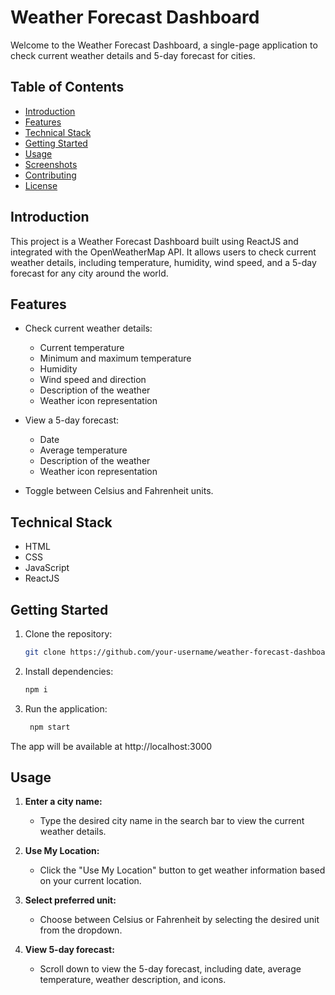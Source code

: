 # Weather Forecast Dashboard

Welcome to the Weather Forecast Dashboard, a single-page application to check current weather details and 5-day forecast for cities.

## Table of Contents

- [Introduction](#introduction)
- [Features](#features)
- [Technical Stack](#technical-stack)
- [Getting Started](#getting-started)
- [Usage](#usage)
- [Screenshots](#screenshots)
- [Contributing](#contributing)
- [License](#license)

## Introduction

This project is a Weather Forecast Dashboard built using ReactJS and integrated with the OpenWeatherMap API. It allows users to check current weather details, including temperature, humidity, wind speed, and a 5-day forecast for any city around the world.

## Features

- Check current weather details:

  - Current temperature
  - Minimum and maximum temperature
  - Humidity
  - Wind speed and direction
  - Description of the weather
  - Weather icon representation

- View a 5-day forecast:

  - Date
  - Average temperature
  - Description of the weather
  - Weather icon representation

- Toggle between Celsius and Fahrenheit units.

## Technical Stack

- HTML
- CSS
- JavaScript
- ReactJS

## Getting Started

1. Clone the repository:

   ```bash
   git clone https://github.com/your-username/weather-forecast-dashboard.git

   ```

2. Install dependencies:

   ```bash
   npm i

   ```

3. Run the application:

   ```bash
    npm start
   ```

The app will be available at http://localhost:3000

## Usage

1. **Enter a city name:**

   - Type the desired city name in the search bar to view the current weather details.

2. **Use My Location:**

   - Click the "Use My Location" button to get weather information based on your current location.

3. **Select preferred unit:**

   - Choose between Celsius or Fahrenheit by selecting the desired unit from the dropdown.

4. **View 5-day forecast:**
   - Scroll down to view the 5-day forecast, including date, average temperature, weather description, and icons.
